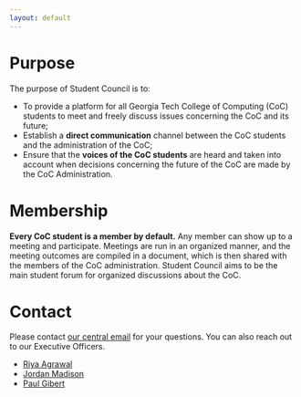 ```yaml
---
layout: default
---
```

# Purpose
The purpose of Student Council is to:
* To provide a platform for all Georgia Tech College of Computing (CoC) students to meet and freely discuss issues concerning the CoC and its future;
* Establish a **direct communication** channel between the CoC students and the administration of the CoC;
* Ensure that the **voices of the CoC students** are heard and taken into account when decisions concerning the future of the CoC are made by the CoC Administration.

# Membership
**Every CoC student is a member by default.** Any member can show up to a meeting and participate. Meetings are run in an organized manner, and the meeting outcomes are compiled in a document, which is then shared with the members of the CoC administration. Student Council aims to be the main student forum for organized discussions about the CoC.

# Contact
Please contact <a href=" mailto: gtcocstudentcouncil@gmail.com"> our central email</a> for your questions. You can also reach out to our Executive Officers. 
* <a href="mailto: ragrawal45@gatech.edu">Riya Agrawal</a>
* <a href="mailto: jmadison2@gatech.edu">Jordan Madison</a>
* <a href="mailto: paulgibert98@gatech.edu">Paul Gibert</a>
